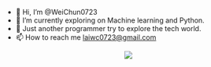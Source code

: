 - 👋 Hi, I’m @WeiChun0723
- 👀 I’m currently exploring on Machine learning and Python.
- 🌱 Just another programmer try to explore the tech world.
- 📫 How to reach me laiwc0723@gmail.com

<p align="center">
  <a href="https://skillicons.dev">
    <img src="https://skillicons.dev/icons?i=git,kubernetes,docker,kotlin,spring,angular,jenkins" />
  </a>
</p>
<!---
WeiChun0723/WeiChun0723 is a ✨ special ✨ repository because its `README.md` (this file) appears on your GitHub profile.
You can click the Preview link to take a look at your changes.
--->
